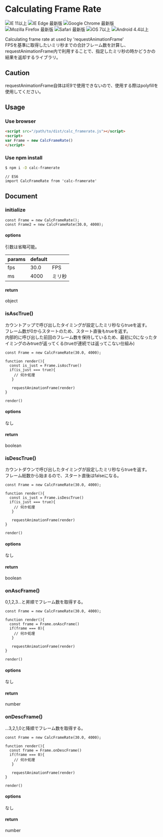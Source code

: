 # Calculating Frame Rate

![IE 11以上](https://img.shields.io/badge/IE-11+-green.svg)
![IE Edge 最新版](https://img.shields.io/badge/IE%20Egde-Latest-green.svg)
![Google Chrome 最新版](https://img.shields.io/badge/Google%20Chrome-Latest-green.svg)
![Mozilla Firefox 最新版](https://img.shields.io/badge/Mozilla%20Firefox-Latest-green.svg)
![Safari 最新版](https://img.shields.io/badge/Safari-Latest-green.svg)
![iOS 7以上](https://img.shields.io/badge/iOS-7+-green.svg)
![Android 4.4以上](https://img.shields.io/badge/Android-4.4+-green.svg)

Calculating frame rate at used by 'requestAnimationFrame'  
FPSを基準に取得したいミリ秒までの合計フレーム数を計算し、requestAnimationFrame内で利用することで、指定したミリ秒の時かどうかの結果を返却するライブラリ。


## Caution

requestAnimationFrame自体はIE9で使用できないので、使用する際はpolyfillを使用してください。

## Usage

### Use browser

```html
<script src="/path/to/dist/calc_framerate.js"></script>
<script>
var Frame = new CalcFrameRate()
</script>
```

### Use npm install

```bash
$ npm i -D calc-framerate
```

```javascriprt
// ES6
import CalcFrameRate from 'calc-framerate'
```

## Document

### initialize

```javascriprt
const Frame = new CalcFrameRate();
const Frame2 = new CalcFrameRate(30.0, 4000);
```

#### options

引数は省略可能。

| params | default | |
| ---  | --- | --- |
| fps | 30.0 | FPS |
| ms | 4000 | ミリ秒 |

#### return

object

### isAscTrue()

カウントアップで呼び出したタイミングが設定したミリ秒ならtrueを返す。  
フレーム数が0からスタートのため、スタート直後もtrueを返す。  
内部的に呼び出した前回のフレーム数を保持しているため、最初に0になったタイミングのみtrueが返ってくる(trueが連続では返ってこない仕組み)

```javascriprt
const Frame = new CalcFrameRate(30.0, 4000);

function render(){
  const is_just = Frame.isAscTrue()
  if(is_just === true){
    // 何か処理
   }
   
   requestAnimationFrame(render)
}

render()
```

#### options

なし

#### return

boolean

### isDescTrue()

カウントダウンで呼び出したタイミングが設定したミリ秒ならtrueを返す。  
フレーム総数から始まるので、スタート直後はfalseになる。  

```javascriprt
const Frame = new CalcFrameRate(30.0, 4000);

function render(){
  const is_just = Frame.isDescTrue()
  if(is_just === true){
    // 何か処理
   }
   
   requestAnimationFrame(render)
}

render()
```

#### options

なし

#### return

boolean



### onAscFrame()

0,1,2,3...と昇順でフレーム数を取得する。  

```javascriprt
const Frame = new CalcFrameRate(30.0, 4000);

function render(){
  const frame = Frame.onAscFrame()
  if(frame === 0){
    // 何か処理
   }
   
   requestAnimationFrame(render)
}

render()
```

#### options

なし

#### return

number

### onDescFrame()

...3,2,1,0と降順でフレーム数を取得する。  

```javascriprt
const Frame = new CalcFrameRate(30.0, 4000);

function render(){
  const frame = Frame.onDescFrame()
  if(frame === 0){
    // 何か処理
   }
   
   requestAnimationFrame(render)
}

render()
```

#### options

なし

#### return

number
